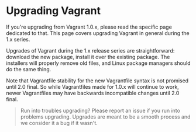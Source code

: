 
# Upgrading Vagrant
If you're upgrading from Vagrant 1.0.x, please read the specific page dedicated to that. This page covers upgrading Vagrant in general during the 1.x series.

Upgrades of Vagrant during the 1.x release series are straightforward: download the new package, install it over the existing package. The installers will properly remove old files, and Linux package managers should do the same thing.

Note that Vagrantfile stability for the new Vagrantfile syntax is not promised until 2.0 final. So while Vagrantfiles made for 1.0.x will continue to work, newer Vagrantfiles may have backwards incompatible changes until 2.0 final.

> Run into troubles upgrading? Please report an issue if you run into problems upgrading. Upgrades are meant to be a smooth process and we consider it a bug if it wasn't.